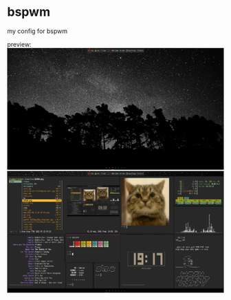 # bspwm
my config for bspwm

preview:
![My Image](https://github.com/diws1/bspwm/blob/main/bspwm%20preview1.png)
![My Image](https://github.com/diws1/bspwm/blob/main/bspwm%20preview2.png)
